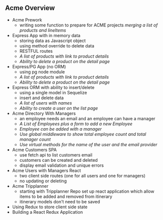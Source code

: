 ## Acme Overview

- Acme Prework
  - writing some function to prepare for ACME projects
  *merging a list of products and lineItems*
- Express App with in memory data 
  - storing data as Javascript object
  - using method override to delete data
  - RESTFUL routes
  - *A list of products with link to product details*
  - *Ability to delete a product on the detail page*
- Express/PG App (no ORM)
  - using pg node module
  - *A list of products with link to product details*
  - *Ability to delete a product on the detail page*
- Express ORM with ability to insert/delete 
  - using a single model in Sequelize
  - insert and delete data
  - *A list of users with names*
  - *Ability to create a user on the list page* 
- Acme Directory With Managers
  - an employee needs an email and an employee can have a manager
  - *A List of Employees plus a form to add a new Employee*
  - *Employee can be added with a manager*
  - *Use global middleware to show total employee count and total manager count*
  - *Use virtual methods for the name of the user and the email provider*
- Acme Customers SPA
  - use fetch api to list customers email
  - customers can be created and deleted
  - display email validation and unique errors
- Acme Users with Managers React
  - two client side routes (one for all users and one for managers)
  - no updating or deleting
- Acme Tripplanner
  - starting with Tripplanner Repo set up react application which allow items to be added and removed from itinerary
  - itinerary models don't need to be saved
- Using Redux to store client side state
- Building a React Redux Application
